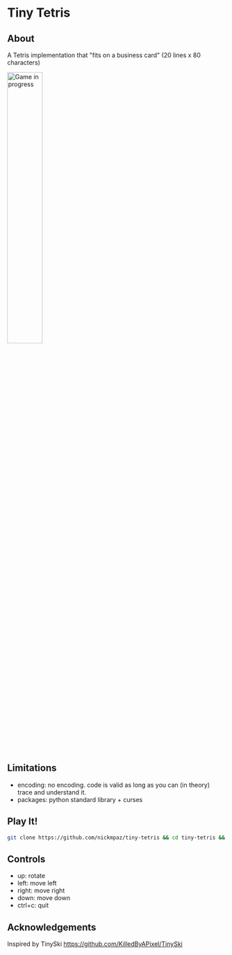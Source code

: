 # Tiny Tetris

## About

A Tetris implementation that "fits on a business card" (20 lines x 80 characters)

<img src="https://i.imgur.com/Uluwl0C.gif" alt="Game in progress" width="40%">

## Limitations

- encoding: no encoding. code is valid as long as you can (in theory) trace and understand it.
- packages: python standard library + curses

## Play It! 

```bash
git clone https://github.com/nickmpaz/tiny-tetris && cd tiny-tetris && python3 tiny-tetris.py
```
## Controls

- up: rotate
- left: move left
- right: move right
- down: move down
- ctrl+c: quit

## Acknowledgements

Inspired by TinySki https://github.com/KilledByAPixel/TinySki
